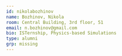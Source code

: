 ```yaml
---
id: nikolabozhinov
name: Bozhinov, Nikola
room: Central Building, 3rd floor, 51
email: n.bozhinov@gmail.com
bio: ISTernship, Physics-based Simulations
type: alumni
grp: missing
---
```

